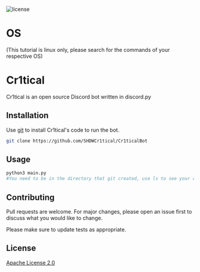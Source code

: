 ![license](https://img.shields.io/badge/license-Apache%20License%202.0-blue?style=for-the-badge)

# OS
(This tutorial is linux only, please search for the commands of your respective OS)

# Cr1tical

Cr1tical is an open source Discord bot written in discord.py

## Installation

Use [git](https://git-scm.com/docs/git-clone) to install Cr1tical's code to run the bot.

```bash
git clone https://github.com/SHDWCr1tical/Cr1ticalBot
```

## Usage

```python
python3 main.py
#You need to be in the directory that git created, use ls to see your current directory and cd to change directory.
```

## Contributing
Pull requests are welcome. For major changes, please open an issue first to discuss what you would like to change.

Please make sure to update tests as appropriate.

## License
[Apache License 2.0](https://choosealicense.com/licenses/apache-2.0/)
